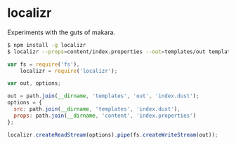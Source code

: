 localizr
========

Experiments with the guts of makara.

```bash
$ npm install -g localizr
$ localizr --props=content/index.properties --out=templates/out templates/index.dust
```

```javascript
var fs = require('fs'),
    localizr = require('localizr');

var out, options;

out = path.join(__dirname, 'templates', 'out', 'index.dust');
options = {
  src: path.join(__dirname, 'templates', 'index.dust'),
  props: path.join(__dirname, 'content', 'index.properties')
};

localizr.createReadStream(options).pipe(fs.createWriteStream(out));
```
